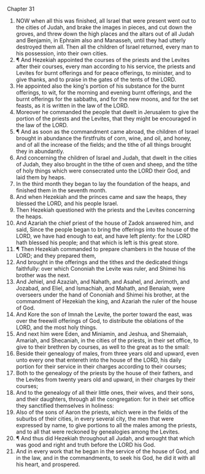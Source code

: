 

Chapter 31

1. NOW when all this was finished, all Israel that were present went out to the cities of Judah, and brake the images in pieces, and cut down the groves, and threw down the high places and the altars out of all Judah and Benjamin, in Ephraim also and Manasseh, until they had utterly destroyed them all.  Then all the children of Israel returned, every man to his possession, into their own cities.
2. ¶ And Hezekiah appointed the courses of the priests and the Levites after their courses, every man according to his service, the priests and Levites for burnt offerings and for peace offerings, to minister, and to give thanks, and to praise in the gates of the tents of the LORD.
3. He appointed also the king's portion of his substance for the burnt offerings, to wit, for the morning and evening burnt offerings, and the burnt offerings for the sabbaths, and for the new moons, and for the set feasts, as it is written in the law of the LORD.
4. Moreover he commanded the people that dwelt in Jerusalem to give the portion of the priests and the Levites, that they might be encouraged in the law of the LORD.
5. ¶ And as soon as the commandment came abroad, the children of Israel brought in abundance the firstfruits of corn, wine, and oil, and honey, and of all the increase of the fields; and the tithe of all things brought they in abundantly.
6. And concerning the children of Israel and Judah, that dwelt in the cities of Judah, they also brought in the tithe of oxen and sheep, and the tithe of holy things which were consecrated unto the LORD their God, and laid them by heaps.
7. In the third month they began to lay the foundation of the heaps, and finished them in the seventh month.
8. And when Hezekiah and the princes came and saw the heaps, they blessed the LORD, and his people Israel.
9. Then Hezekiah questioned with the priests and the Levites concerning the heaps.
10. And Azariah the chief priest of the house of Zadok answered him, and said, Since the people began to bring the offerings into the house of the LORD, we have had enough to eat, and have left plenty: for the LORD hath blessed his people; and that which is left is this great store.
11. ¶ Then Hezekiah commanded to prepare chambers in the house of the LORD; and they prepared them,
12. And brought in the offerings and the tithes and the dedicated things faithfully: over which Cononiah the Levite was ruler, and Shimei his brother was the next.
13. And Jehiel, and Azaziah, and Nahath, and Asahel, and Jerimoth, and Jozabad, and Eliel, and Ismachiah, and Mahath, and Benaiah, were overseers under the hand of Cononiah and Shimei his brother, at the commandment of Hezekiah the king, and Azariah the ruler of the house of God.
14. And Kore the son of Imnah the Levite, the porter toward the east, was over the freewill offerings of God, to distribute the oblations of the LORD, and the most holy things.
15. And next him were Eden, and Miniamin, and Jeshua, and Shemaiah, Amariah, and Shecaniah, in the cities of the priests, in their set office, to give to their brethren by courses, as well to the great as to the small:
16. Beside their genealogy of males, from three years old and upward, even unto every one that entereth into the house of the LORD, his daily portion for their service in their charges according to their courses;
17. Both to the genealogy of the priests by the house of their fathers, and the Levites from twenty years old and upward, in their charges by their courses;
18. And to the genealogy of all their little ones, their wives, and their sons, and their daughters, through all the congregation: for in their set office they sanctified themselves in holiness:
19. Also of the sons of Aaron the priests, which were in the fields of the suburbs of their cities, in every several city, the men that were expressed by name, to give portions to all the males among the priests, and to all that were reckoned by genealogies among the Levites.
20. ¶ And thus did Hezekiah throughout all Judah, and wrought that which was good and right and truth before the LORD his God.
21. And in every work that he began in the service of the house of God, and in the law, and in the commandments, to seek his God, he did it with all his heart, and prospered.
